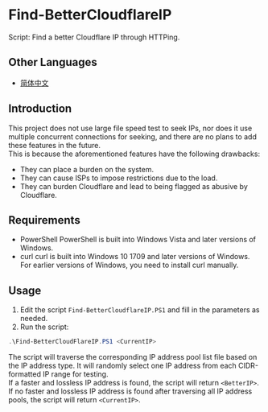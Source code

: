 # Find-BetterCloudflareIP
Script: Find a better Cloudflare IP through HTTPing.

## Other Languages
- [简体中文](README.zh-Hans.md)

## Introduction
This project does not use large file speed test to seek IPs, nor does it use multiple concurrent connections for seeking, and there are no plans to add these features in the future.  
This is because the aforementioned features have the following drawbacks:
* They can place a burden on the system.
* They can cause ISPs to impose restrictions due to the load.
* They can burden Cloudflare and lead to being flagged as abusive by Cloudflare.

## Requirements
* PowerShell
PowerShell is built into Windows Vista and later versions of Windows.
* curl
curl is built into Windows 10 1709 and later versions of Windows.
For earlier versions of Windows, you need to install curl manually.

## Usage
1. Edit the script `Find-BetterCloudflareIP.PS1` and fill in the parameters as needed.
2. Run the script:
```PowerShell
.\Find-BetterCloudFlareIP.PS1 <CurrentIP>
```

The script will traverse the corresponding IP address pool list file based on the IP address type. It will randomly select one IP address from each CIDR-formatted IP range for testing.  
If a faster and lossless IP address is found, the script will return `<BetterIP>`.  
If no faster and lossless IP address is found after traversing all IP address pools, the script will return `<CurrentIP>`.